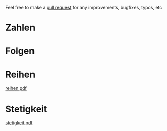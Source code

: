 Feel free to make a [pull request](https://github.com/kosii/kernfragen/pulls) for any improvements, bugfixes, typos, etc 

# Zahlen
# Folgen
# Reihen
[reihen.pdf](2-Reihen/reihen.pdf)
# Stetigkeit
[stetigkeit.pdf](3-Stetigkeit/stetigkeit.pdf)
